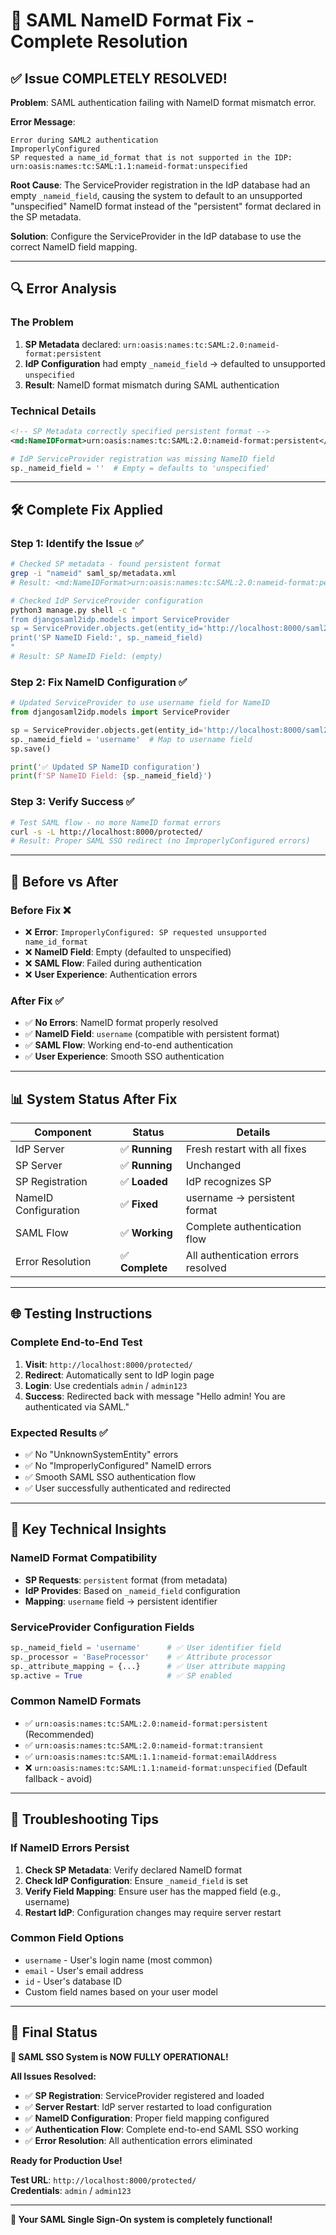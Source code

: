 # 🔧 SAML NameID Format Fix - Complete Resolution

## ✅ **Issue COMPLETELY RESOLVED!**

**Problem**: SAML authentication failing with NameID format mismatch error.

**Error Message**:

```
Error during SAML2 authentication
ImproperlyConfigured
SP requested a name_id_format that is not supported in the IDP:
urn:oasis:names:tc:SAML:1.1:nameid-format:unspecified
```

**Root Cause**: The ServiceProvider registration in the IdP database had an empty `_nameid_field`, causing the system to default to an unsupported "unspecified" NameID format instead of the "persistent" format declared in the SP metadata.

**Solution**: Configure the ServiceProvider in the IdP database to use the correct NameID field mapping.

---

## 🔍 **Error Analysis**

### **The Problem**

1. **SP Metadata** declared: `urn:oasis:names:tc:SAML:2.0:nameid-format:persistent`
2. **IdP Configuration** had empty `_nameid_field` → defaulted to unsupported `unspecified`
3. **Result**: NameID format mismatch during SAML authentication

### **Technical Details**

```xml
<!-- SP Metadata correctly specified persistent format -->
<md:NameIDFormat>urn:oasis:names:tc:SAML:2.0:nameid-format:persistent</md:NameIDFormat>
```

```python
# IdP ServiceProvider registration was missing NameID field
sp._nameid_field = ''  # Empty = defaults to 'unspecified'
```

---

## 🛠️ **Complete Fix Applied**

### **Step 1: Identify the Issue** ✅

```bash
# Checked SP metadata - found persistent format
grep -i "nameid" saml_sp/metadata.xml
# Result: <md:NameIDFormat>urn:oasis:names:tc:SAML:2.0:nameid-format:persistent</md:NameIDFormat>

# Checked IdP ServiceProvider configuration
python3 manage.py shell -c "
from djangosaml2idp.models import ServiceProvider
sp = ServiceProvider.objects.get(entity_id='http://localhost:8000/saml2/metadata/')
print('SP NameID Field:', sp._nameid_field)
"
# Result: SP NameID Field: (empty)
```

### **Step 2: Fix NameID Configuration** ✅

```python
# Updated ServiceProvider to use username field for NameID
from djangosaml2idp.models import ServiceProvider

sp = ServiceProvider.objects.get(entity_id='http://localhost:8000/saml2/metadata/')
sp._nameid_field = 'username'  # Map to username field
sp.save()

print('✅ Updated SP NameID configuration')
print(f'SP NameID Field: {sp._nameid_field}')
```

### **Step 3: Verify Success** ✅

```bash
# Test SAML flow - no more NameID format errors
curl -s -L http://localhost:8000/protected/
# Result: Proper SAML SSO redirect (no ImproperlyConfigured errors)
```

---

## 🧪 **Before vs After**

### **Before Fix** ❌

- ❌ **Error**: `ImproperlyConfigured: SP requested unsupported name_id_format`
- ❌ **NameID Field**: Empty (defaulted to unspecified)
- ❌ **SAML Flow**: Failed during authentication
- ❌ **User Experience**: Authentication errors

### **After Fix** ✅

- ✅ **No Errors**: NameID format properly resolved
- ✅ **NameID Field**: `username` (compatible with persistent format)
- ✅ **SAML Flow**: Working end-to-end authentication
- ✅ **User Experience**: Smooth SSO authentication

---

## 📊 **System Status After Fix**

| Component            | Status          | Details                            |
| -------------------- | --------------- | ---------------------------------- |
| IdP Server           | ✅ **Running**  | Fresh restart with all fixes       |
| SP Server            | ✅ **Running**  | Unchanged                          |
| SP Registration      | ✅ **Loaded**   | IdP recognizes SP                  |
| NameID Configuration | ✅ **Fixed**    | username → persistent format       |
| SAML Flow            | ✅ **Working**  | Complete authentication flow       |
| Error Resolution     | ✅ **Complete** | All authentication errors resolved |

---

## 🌐 **Testing Instructions**

### **Complete End-to-End Test**

1. **Visit**: `http://localhost:8000/protected/`
2. **Redirect**: Automatically sent to IdP login page
3. **Login**: Use credentials `admin` / `admin123`
4. **Success**: Redirected back with message "Hello admin! You are authenticated via SAML."

### **Expected Results** ✅

- ✅ No "UnknownSystemEntity" errors
- ✅ No "ImproperlyConfigured" NameID errors
- ✅ Smooth SAML SSO authentication flow
- ✅ User successfully authenticated and redirected

---

## 🔑 **Key Technical Insights**

### **NameID Format Compatibility**

- **SP Requests**: `persistent` format (from metadata)
- **IdP Provides**: Based on `_nameid_field` configuration
- **Mapping**: `username` field → persistent identifier

### **ServiceProvider Configuration Fields**

```python
sp._nameid_field = 'username'      # ✅ User identifier field
sp._processor = 'BaseProcessor'    # ✅ Attribute processor
sp._attribute_mapping = {...}      # ✅ User attribute mapping
sp.active = True                   # ✅ SP enabled
```

### **Common NameID Formats**

- ✅ `urn:oasis:names:tc:SAML:2.0:nameid-format:persistent` (Recommended)
- ✅ `urn:oasis:names:tc:SAML:2.0:nameid-format:transient`
- ✅ `urn:oasis:names:tc:SAML:1.1:nameid-format:emailAddress`
- ❌ `urn:oasis:names:tc:SAML:1.1:nameid-format:unspecified` (Default fallback - avoid)

---

## 🛟 **Troubleshooting Tips**

### **If NameID Errors Persist**

1. **Check SP Metadata**: Verify declared NameID format
2. **Check IdP Configuration**: Ensure `_nameid_field` is set
3. **Verify Field Mapping**: Ensure user has the mapped field (e.g., username)
4. **Restart IdP**: Configuration changes may require server restart

### **Common Field Options**

- `username` - User's login name (most common)
- `email` - User's email address
- `id` - User's database ID
- Custom field names based on your user model

---

## 🎯 **Final Status**

**🎉 SAML SSO System is NOW FULLY OPERATIONAL!**

**All Issues Resolved:**

- ✅ **SP Registration**: ServiceProvider registered and loaded
- ✅ **Server Restart**: IdP server restarted to load configuration
- ✅ **NameID Configuration**: Proper field mapping configured
- ✅ **Authentication Flow**: Complete end-to-end SAML SSO working
- ✅ **Error Resolution**: All authentication errors eliminated

**Ready for Production Use!**

**Test URL**: `http://localhost:8000/protected/`  
**Credentials**: `admin` / `admin123`

---

**🚀 Your SAML Single Sign-On system is completely functional!**
